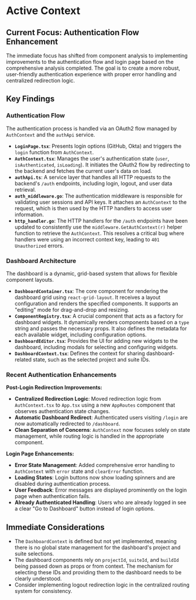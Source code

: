 # Active Context

## Current Focus: Authentication Flow Enhancement

The immediate focus has shifted from component analysis to implementing improvements to the authentication flow and login page based on the comprehensive analysis completed. The goal is to create a more robust, user-friendly authentication experience with proper error handling and centralized redirection logic.

## Key Findings

### Authentication Flow

The authentication process is handled via an OAuth2 flow managed by `AuthContext` and the `authApi` service.

-   **`LoginPage.tsx`**: Presents login options (GitHub, Okta) and triggers the `login` function from `AuthContext`.
-   **`AuthContext.tsx`**: Manages the user's authentication state (`user`, `isAuthenticated`, `isLoading`). It initiates the OAuth2 flow by redirecting to the backend and fetches the current user's data on load.
-   **`authApi.ts`**: A service layer that handles all HTTP requests to the backend's `/auth` endpoints, including login, logout, and user data retrieval.
-   **`auth_middleware.go`**: The authentication middleware is responsible for validating user sessions and API keys. It attaches an `AuthContext` to the request, which is then used by the HTTP handlers to access user information.
-   **`http_handler.go`**: The HTTP handlers for the `/auth` endpoints have been updated to consistently use the `middleware.GetAuthContext(r)` helper function to retrieve the `AuthContext`. This resolves a critical bug where handlers were using an incorrect context key, leading to `401 Unauthorized` errors.

### Dashboard Architecture

The dashboard is a dynamic, grid-based system that allows for flexible component layouts.

-   **`DashboardContainer.tsx`**: The core component for rendering the dashboard grid using `react-grid-layout`. It receives a layout configuration and renders the specified components. It supports an "editing" mode for drag-and-drop and resizing.
-   **`ComponentRegistry.tsx`**: A crucial component that acts as a factory for dashboard widgets. It dynamically renders components based on a `type` string and passes the necessary props. It also defines the metadata for each available widget, including configuration options.
-   **`DashboardEditor.tsx`**: Provides the UI for adding new widgets to the dashboard, including modals for selecting and configuring widgets.
-   **`DashboardContext.tsx`**: Defines the context for sharing dashboard-related state, such as the selected project and suite IDs.

### Recent Authentication Enhancements

**Post-Login Redirection Improvements:**
-   **Centralized Redirection Logic**: Moved redirection logic from `AuthContext.tsx` to `App.tsx` using a new `AppRoutes` component that observes authentication state changes.
-   **Automatic Dashboard Redirect**: Authenticated users visiting `/login` are now automatically redirected to `/dashboard`.
-   **Clean Separation of Concerns**: `AuthContext` now focuses solely on state management, while routing logic is handled in the appropriate component.

**Login Page Enhancements:**
-   **Error State Management**: Added comprehensive error handling to `AuthContext` with `error` state and `clearError` function.
-   **Loading States**: Login buttons now show loading spinners and are disabled during authentication process.
-   **User Feedback**: Error messages are displayed prominently on the login page when authentication fails.
-   **Already Authenticated Handling**: Users who are already logged in see a clear "Go to Dashboard" button instead of login options.

## Immediate Considerations

-   The `DashboardContext` is defined but not yet implemented, meaning there is no global state management for the dashboard's project and suite selections.
-   The dashboard components rely on `projectId`, `suiteId`, and `buildId` being passed down as props or from context. The mechanism for selecting these IDs and providing them to the dashboard needs to be clearly understood.
-   Consider implementing logout redirection logic in the centralized routing system for consistency.
